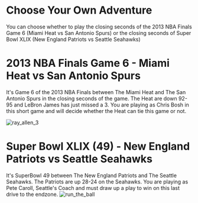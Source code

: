 # Choose Your Own Adventure
You can choose whether to play the closing seconds of the 2013 NBA Finals Game 6 (Miami Heat vs San Antonio Spurs) or the closing seconds of Super Bowl XLIX (New England Patriots vs Seattle Seahawks)

# 2013 NBA Finals Game 6 - Miami Heat vs San Antonio Spurs
It's Game 6 of the 2013 NBA Finals between The Miami Heat and The San Antonio Spurs in the closing seconds of the game. The Heat are down 92-95 and LeBron James has just missed a 3. You are playing as Chris Bosh in this short game and will decide whether the Heat can tie this game or not.

![ray_allen_3](https://user-images.githubusercontent.com/41396365/107647663-66521580-6c49-11eb-8aa3-a477659b76af.jpeg)

# Super Bowl XLIX (49) - New England Patriots vs Seattle Seahawks
It's SuperBowl 49 between The New England Patriots and The Seattle Seahawks. The Patriots are up 28-24 on the Seahawks. You are playing as Pete Caroll, Seattle's Coach and must draw up a play to win on this last drive to the endzone.
![run_the_ball](https://user-images.githubusercontent.com/41396365/107657361-1aa46980-6c53-11eb-86ca-68cbb26662cb.jpg)
